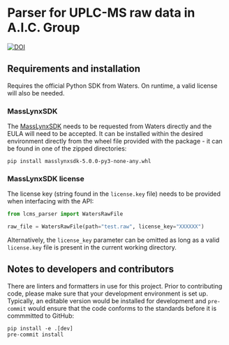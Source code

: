 # Parser for UPLC-MS raw data in A.I.C. Group
[![DOI](https://zenodo.org/badge/DOI/10.5281/zenodo.11174536.svg)](https://doi.org/10.5281/zenodo.11174536)

## Requirements and installation

Requires the official Python SDK from Waters. On runtime, a valid license will also be needed.

### MassLynxSDK

The [MassLynxSDK](https://microapps.on-demand.waters.com/home/downloads/masslynx-sdk) needs to be requested from Waters directly and the EULA will need to be accepted. It can be installed within the desired environment directly from the wheel file provided with the package - it can be found in one of the zipped directories:

```
pip install masslynxsdk-5.0.0-py3-none-any.whl
```

### MassLynxSDK license

The license key (string found in the `license.key` file) needs to be provided when interfacing with the API:

```python
from lcms_parser import WatersRawFile

raw_file = WatersRawFile(path="test.raw", license_key="XXXXXX")
```

Alternatively, the `license_key` parameter can be omitted as long as a valid `license.key` file is present in the current working directory.

## Notes to developers and contributors

There are linters and formatters in use for this project. Prior to contributing code, please make sure that your development environment is set up. Typically, an editable version would be installed for development and `pre-commit` would ensure that the code conforms to the standards before it is commmitted to GitHub:

```
pip install -e .[dev]
pre-commit install
```
